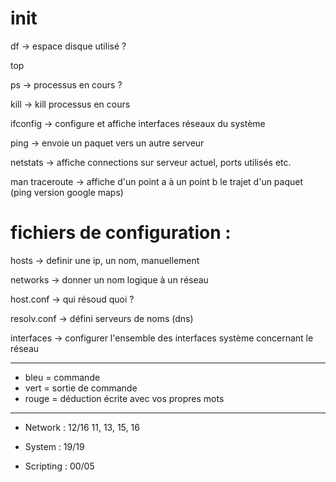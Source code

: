 # init

df -> espace disque utilisé ?

top

ps -> processus en cours ?

kill -> kill processus en cours

ifconfig -> configure et affiche interfaces réseaux du système

ping -> envoie un paquet vers un autre serveur

netstats -> affiche connections sur serveur actuel, ports utilisés etc.

man traceroute -> affiche d'un point a à un point b le trajet d'un paquet 
(ping version google maps)


# fichiers  de configuration :

hosts -> definir une ip, un nom, manuellement

networks -> donner un nom logique à un réseau

host.conf -> qui résoud quoi ?

resolv.conf -> défini serveurs de noms (dns)

interfaces -> configurer l'ensemble des interfaces système concernant le réseau

-------------------------------------------------------------------------------------------------------------------------

- bleu = commande
- vert = sortie de commande
- rouge = déduction écrite avec vos propres mots

--------------------------------------------------------------------------------------------------------------------------

- Network :
12/16
11, 13, 15, 16

- System :
19/19

- Scripting :
00/05
